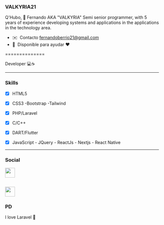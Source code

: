 ### VALKYRIA21 

Q'Hubo, 👋 Fernando AKA "VALKYRIA" 
Semi senior programmer, with 5 years of
experience developing systems and applications in the
applications in the technology area.

* ✉️  Contacto [fernandoberrio21@gmail.com](mailto:fernandoberrio21@gmail.com)
* 🤝  Disponible para ayudar ❤

==============


Developer 💻☕


-------------

### Skills

- [x] HTML5
- [x] CSS3
        -Bootstrap
        -Tailwind
- [x] PHP/Laravel
- [x] C/C++
- [x] DART/Flutter
- [x] JavaScript
        - JQuery
        - ReactJs
        - Nextjs
        - React Native


-------------

### Social

<a href="https://twitter.com/FhernandoDev" target="_blank" rel="noreferrer"><img src="https://raw.githubusercontent.com/danielcranney/readme-generator/main/public/icons/socials/twitter.svg" width="32" height="32" /></a></p>

<a href="https://www.linkedin.com/in/fernando-berrio-torres/" target="_blank" rel="noreferrer"><img src="https://raw.githubusercontent.com/danielcranney/readme-generator/main/public/icons/socials/linkedin.svg" width="32" height="32" /></a>
-------------

### PD

I love Laravel 💖
